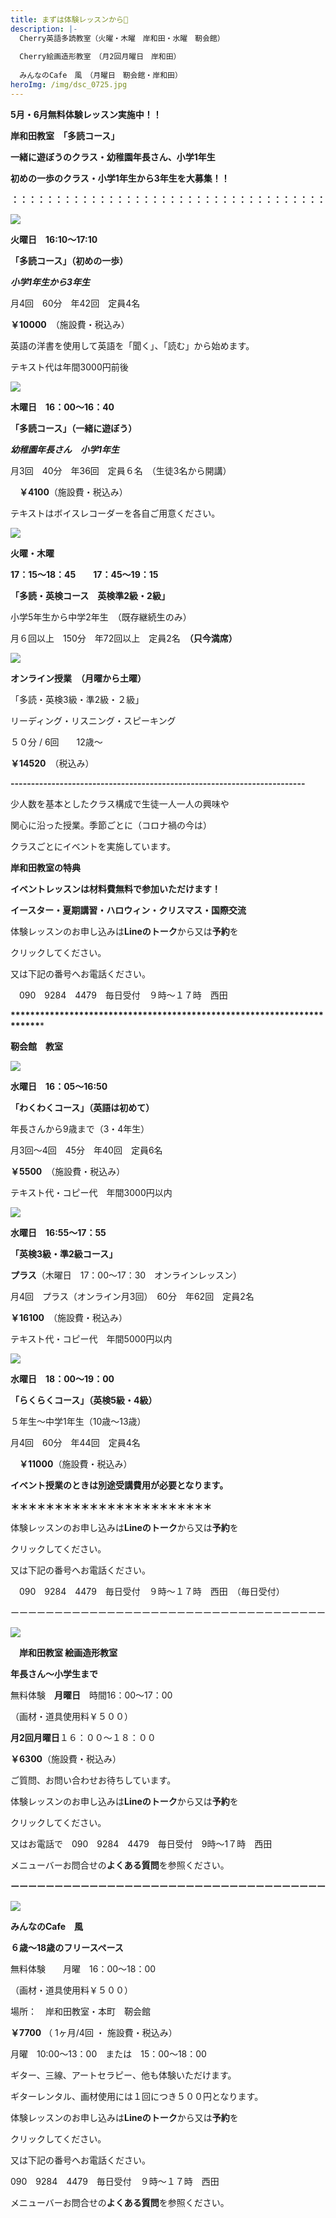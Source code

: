 ```yaml
---
title: まずは体験レッスンから🍒
description: |-
  Cherry英語多読教室（火曜・木曜　岸和田・水曜　靭会館）
  　　　
  Cherry絵画造形教室　（月2回月曜日　岸和田）
  　　
  みんなのCafe　風　（月曜日　靭会館・岸和田）　
heroImg: /img/dsc_0725.jpg
---
```

**5月・6月無料体験レッスン実施中！！** 　　　　   

**岸和田教室　「多読コース」**

**一緒に遊ぼうのクラス・幼稚園年長さん、小学1年生**

**初めの一歩のクラス・小学1年生から3年生を大募集！！**

**：：：：：：：：：：：：：：：：：：：：：：：：：：：：：：：：：：：：**　

![](/img/summer-g5cc4d0599_640.jpg)

**火曜日　16:10～17:10**　

**「多読コース」（初めの一歩）**

***小学1年生から3年生***　　　

月4回　60分　年42回　定員4名　

**￥10000**　（施設費・税込み）

英語の洋書を使用して英語を「聞く」、「読む」から始めます。

テキスト代は年間3000円前後

![](/img/child-gce7e4085e_640.jpg)

**木曜日　16：00～16：40**　

**「多読コース」（一緒に遊ぼう）**

***幼稚園年長さん　小学1年生***　

月3回　40分　年36回　定員６名　（生徒3名から開講）

　**￥4100**（施設費・税込み）

テキストはボイスレコーダーを各自ご用意ください。

![](/img/people-g18a216e8e_640.jpg)

**火曜・木曜**　

**17：15～18：45　　17：45～19：15**

**「多読・英検コース　英検準2級・2級」**

小学5年生から中学2年生　（既存継続生のみ）

月６回以上　150分　年72回以上　定員2名　**（只今満席）**

![](/img/man-g46fd35049_640.jpg)

**オンライン授業　（月曜から土曜）**

「多読・英検3級・準2級・２級」　　

リーディング・リスニング・スピーキング

５０分  / 6回　　12歳～

**￥14520**　（税込み）　

**\------------------------------------------------------------------------**

少人数を基本としたクラス構成で生徒一人一人の興味や

関心に沿った授業。季節ごとに（コロナ禍の今は）

クラスごとにイベントを実施しています。

**岸和田教室の特典**

**イベントレッスンは材料費無料で参加いただけます！**

**イースター・夏期講習・ハロウィン・クリスマス・国際交流**　　　

体験レッスンのお申し込みは**Lineのトーク**から又は**予約**を

クリックしてください。

又は下記の番号へお電話ください。

　090　9284　4479　毎日受付　９時～１７時　西田

**\*\*\*\*\*\*\*\*\*\*\*\*\*\*\*\*\*\*\*\*\*\*\*\*\*\*\*\*\*\*\*\*\*\*\*\*\*\*\*\*\*\*\*\*\*\*\*\*\*\*\*\*\*\*\*\*\*\*\*\*\*\*\*\*\*\*\*\*\*\****

**靭会館　教室**　　

![](/img/child-gce7e4085e_640.jpg)

**水曜日　16：05～16:50**　

**「わくわくコース」（英語は初めて）**

年長さんから9歳まで（3・4年生）

月3回～4回　45分　年40回　定員6名　

**￥5500**　（施設費・税込み）

テキスト代・コピー代　年間3000円以内

![](/img/amusement-gfaf128fad_640.jpg)

**水曜日　16:55～17：55**　

**「英検3級・準2級コース」**

**プラス**（木曜日　17：00～17：30　オンラインレッスン）

月4回　プラス（オンライン月3回）　60分　年62回　定員2名

**￥16100**　（施設費・税込み）

テキスト代・コピー代　年間5000円以内

![](/img/blonde-g0fc394fcc_640.jpg)

**水曜日　18：00～19：00**

**「らくらくコース」（英検5級・4級）**

５年生～中学1年生（10歳～13歳）

月4回　60分　年44回　定員4名

　**￥11000**（施設費・税込み）　　　

**イベント授業のときは別途受講費用が必要となります。**　

**＊＊＊＊＊＊＊＊＊＊＊＊＊＊＊＊＊＊＊＊＊＊＊**

体験レッスンのお申し込みは**Lineのトーク**から又は**予約**を

クリックしてください。

又は下記の番号へお電話ください。

　090　9284　4479　毎日受付　９時～１７時　西田　（毎日受付）

ーーーーーーーーーーーーーーーーーーーーーーーーーーーーーーーーーーーー

![](/img/dsc_0521.jpg)

　**岸和田教室 絵画造形教室**　

**年長さん～小学生まで** 

無料体験　**月曜日**　時間16：00～17：00　

（画材・道具使用料￥５００）

**月2回月曜日**１６：００～１８：００

**￥6300**（施設費・税込み）

ご質問、お問い合わせお待ちしています。

体験レッスンのお申し込みは**Lineのトーク**から又は**予約**を

クリックしてください。

又はお電話で　090　9284　4479　毎日受付　9時～1７時　西田

メニューバーお問合せの**よくある質問**を参照ください。

**ーーーーーーーーーーーーーーーーーーーーーーーーーーーーーーーーーーーー**

![](/img/key-g73526cd3b_640.jpg)

**みんなのCafe　風**

**６歳～18歳のフリースペース**

無料体験　　月曜　16：00～18：00

（画材・道具使用料￥５００）

場所：　岸和田教室・本町　靭会館　

**￥7700**    （ 1ヶ月/4回 ・  施設費・税込み）         

月曜　10:00～13：00　または　15：00～18：00

ギター、三線、アートセラピー、他も体験いただけます。

ギターレンタル、画材使用には１回につき５００円となります。

体験レッスンのお申し込みは**Lineのトーク**から又は**予約**を

クリックしてください。

又は下記の番号へお電話ください。

090　9284　4479　毎日受付　９時～１７時　西田　

メニューバーお問合せの**よくある質問**を参照ください。